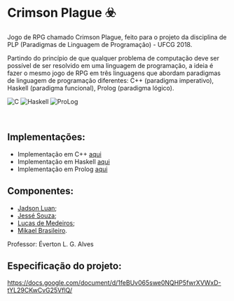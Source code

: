 # Crimson Plague ☣️

Jogo de RPG chamado Crimson Plague, feito para o projeto da disciplina de PLP (Paradigmas de Linguagem de Programação) - UFCG 2018.

Partindo do princípio de que qualquer problema de computação deve ser possível de ser resolvido em uma linguagem de programação, a ideia é fazer o mesmo jogo de RPG em três linguagens que abordam paradigmas de linguagem de programação diferentes: C++ (paradigma imperativo), Haskell (paradigma funcional), Prolog (paradigma lógico).
  
![C](https://img.shields.io/badge/C%2B%2B-Done-blue.svg) ![Haskell](https://img.shields.io/badge/Haskell-Done-%23FE2E2E.svg) ![ProLog](https://img.shields.io/badge/Prolog-In%20Process-%2301DF01.svg)

<br>  

## Implementações:
- Implementação em C++ [aqui](https://github.com/LukeHxH/crimson-plague/tree/master/cpp)
- Implementação em Haskell [aqui](https://github.com/LukeHxH/crimson-plague/tree/master/hs)
- Implementação em Prolog [aqui](https://github.com/LukeHxH/crimson-plague/tree/master/pl)

## Componentes:
- [Jadson Luan](https://github.com/jadsonluan);
- [Jessé Souza](https://github.com/jessesouza21);
- [Lucas de Medeiros](https://github.com/LukeHxH);
- [Mikael Brasileiro](https://github.com/Mikaelbfaa).

Professor: Éverton L. G. Alves

## Especificação do projeto:

https://docs.google.com/document/d/1feBUv065swe0NQHP5fwrXVWxD-tYL29CKwCvG25VflQ/
